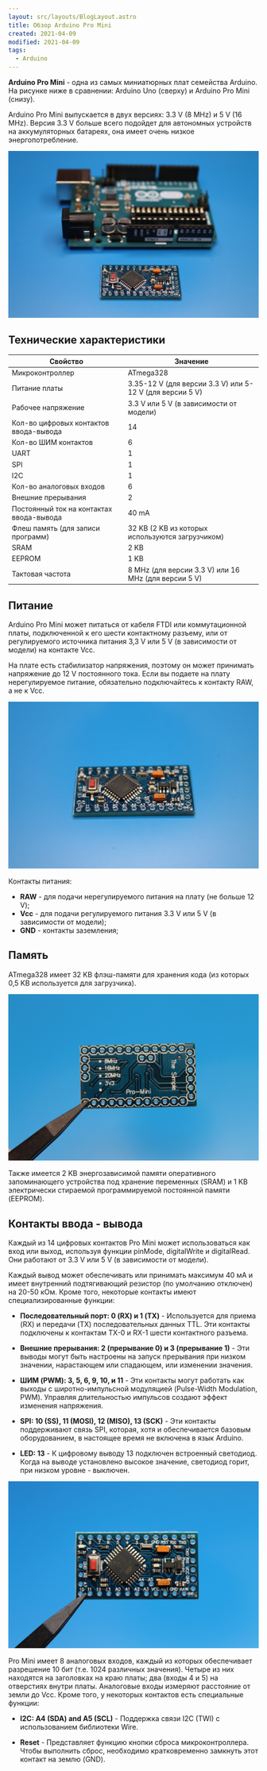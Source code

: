 ```yaml
---
layout: src/layouts/BlogLayout.astro
title: Обзор Arduino Pro Mini
created: 2021-04-09
modified: 2021-04-09
tags:
  - Arduino
---
```


**Arduino Pro Mini** - одна из самых миниатюрных плат семейства Arduino. На рисунке ниже в сравнении: Arduino Uno (сверху) и Arduino Pro Mini (снизу).

Arduino Pro Mini выпускается в двух версиях: 3.3 V (8 MHz) и 5 V (16 MHz). Версия 3.3 V больше всего подойдет для автономных устройств на аккумуляторных батареях, она имеет очень низкое энергопотребление.

![Arduino Pro Mini](../../assets/blog/overview-arduino-pro-mini/arduino_uno_vs_mini_pro.jpg)

## Технические характеристики

| Свойство                                 | Значение                                                 |
| ---------------------------------------- | -------------------------------------------------------- |
| Микроконтроллер                          | ATmega328                                                |
| Питание платы                            | 3.35-12 V (для версии 3.3 V) или 5-12 V (для версии 5 V) |
| Рабочее напряжение                       | 3.3 V или 5 V (в зависимости от модели)                  |
| Кол-во цифровых контактов ввода-вывода   | 14                                                       |
| Кол-во ШИМ контактов                     | 6                                                        |
| UART                                     | 1                                                        |
| SPI                                      | 1                                                        |
| I2C                                      | 1                                                        |
| Кол-во аналоговых входов                 | 6                                                        |
| Внешние прерывания                       | 2                                                        |
| Постоянный ток на контактах ввода-вывода | 40 mA                                                    |
| Флеш память (для записи программ)        | 32 KB (2 KB из которых используются загрузчиком)         |
| SRAM                                     | 2 KB                                                     |
| EEPROM                                   | 1 KB                                                     |
| Тактовая частота                         | 8 MHz (для версии 3.3 V) или 16 MHz (для версии 5 V)     |

## Питание

Arduino Pro Mini может питаться от кабеля FTDI или коммутационной платы, подключенной к его шести контактному разъему, или от регулируемого источника питания 3,3 V или 5 V (в зависимости от модели) на контакте Vcc.

На плате есть стабилизатор напряжения, поэтому он может принимать напряжение до 12 V постоянного тока. Если вы подаете на плату нерегулируемое питание, обязательно подключайтесь к контакту RAW, а не к Vcc.

![Arduino Pro Mini](../../assets/blog/overview-arduino-pro-mini/arduino_mini_pro.jpg)

Контакты питания:

- **RAW** - для подачи нерегулируемого питания на плату (не больше 12 V);
- **Vcc** - для подачи регулируемого питания 3.3 V или 5 V (в зависимости от модели);
- **GND** - контакты заземления;

## Память

ATmega328 имеет 32 KB флэш-памяти для хранения кода (из которых 0,5 KB используется для загрузчика).

![Arduino Pro Mini](../../assets/blog/overview-arduino-pro-mini/arduino_mini_pro_bottom.jpg)

Также имеется 2 KB энергозависимой памяти оперативного запоминающего устройства под хранение переменных (SRAM) и 1 KB электрически стираемой программируемой постоянной памяти (EEPROM).

## Контакты ввода - вывода

Каждый из 14 цифровых контактов Pro Mini может использоваться как вход или выход, используя функции pinMode, digitalWrite и digitalRead. Они работают от 3.3 V или 5 V (в зависимости от модели).

Каждый вывод может обеспечивать или принимать максимум 40 мА и имеет внутренний подтягивающий резистор (по умолчанию отключен) на 20-50 кОм. Кроме того, некоторые контакты имеют специализированные функции:

- **Последовательный порт: 0 (RX) и 1 (TX)** - Используется для приема (RX) и передачи (TX) последовательных данных TTL. Эти контакты подключены к контактам TX-0 и RX-1 шести контактного разъема.

- **Внешние прерывания: 2 (прерывание 0) и 3 (прерывание 1)** - Эти выводы могут быть настроены на запуск прерывания при низком значении, нарастающем или спадающем, или изменении значения.

- **ШИМ (PWM): 3, 5, 6, 9, 10, и 11** - Эти контакты могут работать как выходы с широтно-импульсной модуляцией (Pulse-Width Modulation, PWM). Управляя длительностью импульсов создают эффект изменения напряжения.

- **SPI: 10 (SS), 11 (MOSI), 12 (MISO), 13 (SCK)** - Эти контакты поддерживают связь SPI, которая, хотя и обеспечивается базовым оборудованием, в настоящее время не включена в язык Arduino.

- **LED: 13** - К цифровому выводу 13 подключен встроенный светодиод. Когда на выводе установлено высокое значение, светодиод горит, при низком уровне - выключен.

![Arduino Pro Mini](../../assets/blog/overview-arduino-pro-mini/arduino_mini_pro_top.jpg)

Pro Mini имеет 8 аналоговых входов, каждый из которых обеспечивает разрешение 10 бит (т.е. 1024 различных значения). Четыре из них находятся на заголовках на краю платы; два (входы 4 и 5) на отверстиях внутри платы. Аналоговые входы измеряют расстояние от земли до Vcc. Кроме того, у некоторых контактов есть специальные функции:

- **I2C: A4 (SDA) and A5 (SCL)** - Поддержка связи I2C (TWI) с использованием библиотеки Wire.

- **Reset** - Представляет функцию кнопки сброса микроконтроллера. Чтобы выполнить сброс, необходимо кратковременно замкнуть этот контакт на землю (GND).
